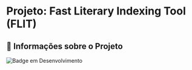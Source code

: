 # Projeto: Fast Literary Indexing Tool (FLIT)

## &#128681; Informações sobre o Projeto

![Badge em Desenvolvimento](http://img.shields.io/static/v1?label=STATUS&message=EM%20DESENVOLVIMENTO&color=GREEN&style=for-the-badge)
